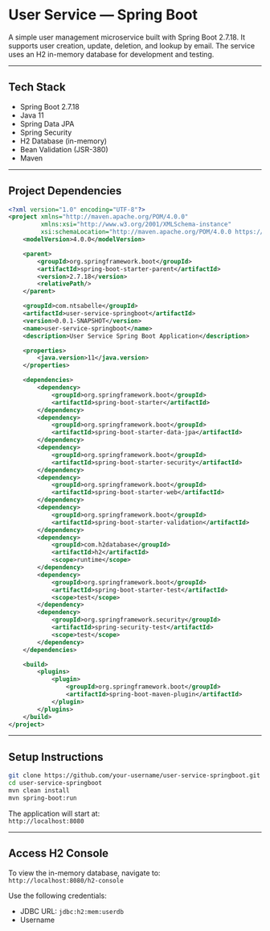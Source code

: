 # User Service — Spring Boot

A simple user management microservice built with Spring Boot 2.7.18. It supports user creation, update, deletion, and lookup by email. The service uses an H2 in-memory database for development and testing.

---

## Tech Stack

- Spring Boot 2.7.18
- Java 11
- Spring Data JPA
- Spring Security
- H2 Database (in-memory)
- Bean Validation (JSR-380)
- Maven

---

## Project Dependencies

```xml
<?xml version="1.0" encoding="UTF-8"?>
<project xmlns="http://maven.apache.org/POM/4.0.0"
         xmlns:xsi="http://www.w3.org/2001/XMLSchema-instance"
         xsi:schemaLocation="http://maven.apache.org/POM/4.0.0 https://maven.apache.org/xsd/maven-4.0.0.xsd">
    <modelVersion>4.0.0</modelVersion>

    <parent>
        <groupId>org.springframework.boot</groupId>
        <artifactId>spring-boot-starter-parent</artifactId>
        <version>2.7.18</version>
        <relativePath/>
    </parent>

    <groupId>com.ntsabelle</groupId>
    <artifactId>user-service-springboot</artifactId>
    <version>0.0.1-SNAPSHOT</version>
    <name>user-service-springboot</name>
    <description>User Service Spring Boot Application</description>

    <properties>
        <java.version>11</java.version>
    </properties>

    <dependencies>
        <dependency>
            <groupId>org.springframework.boot</groupId>
            <artifactId>spring-boot-starter</artifactId>
        </dependency>
        <dependency>
            <groupId>org.springframework.boot</groupId>
            <artifactId>spring-boot-starter-data-jpa</artifactId>
        </dependency>
        <dependency>
            <groupId>org.springframework.boot</groupId>
            <artifactId>spring-boot-starter-security</artifactId>
        </dependency>
        <dependency>
            <groupId>org.springframework.boot</groupId>
            <artifactId>spring-boot-starter-web</artifactId>
        </dependency>
        <dependency>
            <groupId>org.springframework.boot</groupId>
            <artifactId>spring-boot-starter-validation</artifactId>
        </dependency>
        <dependency>
            <groupId>com.h2database</groupId>
            <artifactId>h2</artifactId>
            <scope>runtime</scope>
        </dependency>
        <dependency>
            <groupId>org.springframework.boot</groupId>
            <artifactId>spring-boot-starter-test</artifactId>
            <scope>test</scope>
        </dependency>
        <dependency>
            <groupId>org.springframework.security</groupId>
            <artifactId>spring-security-test</artifactId>
            <scope>test</scope>
        </dependency>
    </dependencies>

    <build>
        <plugins>
            <plugin>
                <groupId>org.springframework.boot</groupId>
                <artifactId>spring-boot-maven-plugin</artifactId>
            </plugin>
        </plugins>
    </build>
</project>
```

---

## Setup Instructions

```bash
git clone https://github.com/your-username/user-service-springboot.git
cd user-service-springboot
mvn clean install
mvn spring-boot:run
```

The application will start at:  
`http://localhost:8080`

---

## Access H2 Console

To view the in-memory database, navigate to:  
`http://localhost:8080/h2-console`

Use the following credentials:
- JDBC URL: `jdbc:h2:mem:userdb`
- Username